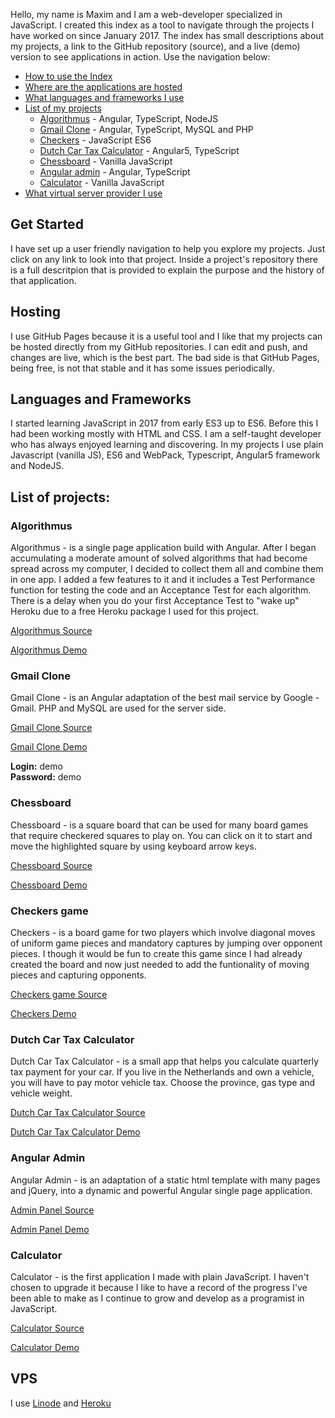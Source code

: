 
Hello, my name is Maxim and I am a web-developer specialized in JavaScript. I created this index as a tool to navigate through the projects I have worked on since January 2017. The index has small descriptions about my projects, a link to the GitHub repository (source), and a live (demo) version to see applications in action. Use the navigation below:


* [How to use the Index](#get-started)
* [Where are the applications are hosted](#hosting)
* [What languages and frameworks I use](#languages-and-frameworks)
* [List of my projects](#list-of-projects)
  * [Algorithmus](#algorithmus) - Angular, TypeScript, NodeJS
  * [Gmail Clone](#gmail-clone) - Angular, TypeScript, MySQL and PHP
  * [Checkers](#checkers-game) - JavaScript ES6
  * [Dutch Car Tax Calculator](#dutch-car-tax-calculator) - Angular5, TypeScript
  * [Chessboard](#chessboard) - Vanilla JavaScript
  * [Angular admin](#angular-admin) - Angular, TypeScript
  * [Calculator](#calculator) - Vanilla JavaScript
* [What virtual server provider I use ](#VPS)

## Get Started

I have set up a user friendly navigation to help you explore my projects. Just click on any link to look into that project. Inside a project's repository there is a full descritpion that is provided to explain the purpose and the history of that application.

## Hosting

I use GitHub Pages because it is a useful tool and I like that my projects can be hosted directly from my GitHub repositories. I can edit and push, and changes are live, which is the best part. The bad side is that GitHub Pages, being free, is not that stable and it has some issues periodically.  

## Languages and Frameworks

I started learning JavaScript in 2017 from early ES3 up to ES6. Before this I had been working mostly with HTML and CSS. I am a self-taught developer who has always enjoyed learning and discovering. In my projects I use plain Javascript (vanilla JS), ES6 and WebPack, Typescript, Angular5 framework and NodeJS.

## List of projects:

### Algorithmus

Algorithmus - is a single page application build with Angular. After I began accumulating a moderate amount of solved algorithms that had become spread across my computer, I decided to collect them all and combine them in one app. I added a few features to it and it includes a Test Performance function for testing the code and an Acceptance Test for each algorithm. There is a delay when you do your first Acceptance Test to "wake up" Heroku due to a free Heroku package I used for this project.

[Algorithmus Source](https://github.com/MaximSemenov/algorithmus)

[Algorithmus Demo](https://maximsemenov.github.io/algorithmus/)

### Gmail Clone

Gmail Clone - is an Angular adaptation of the best mail service by Google - Gmail. PHP and MySQL are used for the server side.  

[Gmail Clone Source](https://github.com/MaximSemenov/gmail-clone)

[Gmail Clone Demo](http://173.255.247.60)

**Login:** demo\
**Password:** demo

### Chessboard

Chessboard - is a square board that can be used for many board games that require checkered squares to play on. You can click on it to start and move the highlighted square by using keyboard arrow keys.

[Chessboard Source](https://github.com/MaximSemenov/pure-javascript-chessboard/)

[Chessboard Demo](https://maximsemenov.github.io/pure-javascript-chessboard/)

### Checkers game

Checkers - is a board game for two players which involve diagonal moves of uniform game pieces and mandatory captures by jumping over opponent pieces. I though it would be fun to create this game since I had already created the board and now just needed to add the funtionality of moving pieces and capturing opponents.

[Checkers game Source](https://github.com/MaximSemenov/checkers-game)

[Checkers Demo](https://maximsemenov.github.io/checkers-game/)

### Dutch Car Tax Calculator

Dutch Car Tax Calculator - is a small app that helps you calculate quarterly tax payment for your car. If you live in the Netherlands and own a vehicle, you will have to pay motor vehicle tax. Choose the province, gas type and vehicle weight.

[Dutch Car Tax Calculator Source](https://github.com/MaximSemenov/dutch-car-tax)

[Dutch Car Tax Calculator Demo](https://maximsemenov.github.io/dutch-car-tax/)

### Angular Admin

Angular Admin - is an adaptation of a static html template with many pages and jQuery, into a dynamic and powerful Angular single page application.  

[Admin Panel Source](https://github.com/MaximSemenov/angular-5-admin)

[Admin Panel Demo](https://maximsemenov.github.io/angular-5-admin/)

### Calculator

Calculator - is the first application I made with plain JavaScript. I haven't chosen to upgrade it because I like to have a record of the progress I've been able to make as I continue to grow and develop as a programist in JavaScript.

[Calculator Source](https://github.com/MaximSemenov/pure-javascript-simple-and-ugly-calculator)

[Calculator Demo](https://maximsemenov.github.io/pure-javascript-simple-and-ugly-calculator/)

## VPS

I use [Linode](https://www.linode.com/) and [Heroku](https://www.heroku.com) 